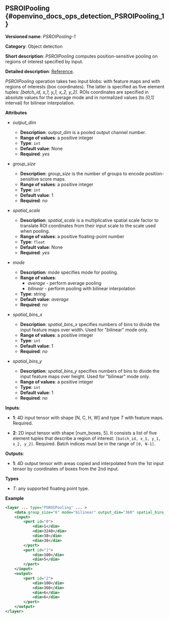 ## PSROIPooling <a name="PSROIPooling"></a> {#openvino_docs_ops_detection_PSROIPooling_1}

**Versioned name**: *PSROIPooling-1*

**Category**: Object detection

**Short description**: *PSROIPooling* computes position-sensitive pooling on regions of interest specified by input.

**Detailed description**: [Reference](https://arxiv.org/pdf/1703.06211.pdf).

*PSROIPooling* operation takes two input blobs: with feature maps and with regions of interests (box coordinates). 
The latter is specified as five element tuples: *[batch_id, x_1, y_1, x_2, y_2]*. 
ROIs coordinates are specified in absolute values for the average mode and in normalized values (to *[0,1]* interval) for bilinear interpolation.

**Attributes**

* *output_dim*

  * **Description**: *output_dim* is a pooled output channel number.
  * **Range of values**: a positive integer
  * **Type**: `int`
  * **Default value**: None
  * **Required**: *yes*

* *group_size*

  * **Description**: *group_size* is the number of groups to encode position-sensitive score maps.
  * **Range of values**: a positive integer
  * **Type**: `int`
  * **Default value**: 1
  * **Required**: *no*

* *spatial_scale*

  * **Description**: *spatial_scale* is a multiplicative spatial scale factor to translate ROI coordinates from their input scale to the scale used when pooling.
  * **Range of values**: a positive floating-point number
  * **Type**: `float`
  * **Default value**: None
  * **Required**: *yes*

* *mode*
  * **Description**: *mode* specifies mode for pooling.
  * **Range of values**:
    * *average* - perform average pooling
    * *bilinear* - perform pooling with bilinear interpolation
  * **Type**: string
  * **Default value**: *average*
  * **Required**: *no*

* *spatial_bins_x*
  * **Description**: *spatial_bins_x* specifies numbers of bins to divide the input feature maps over width. Used for "bilinear" mode only.
  * **Range of values**: a positive integer
  * **Type**: `int`
  * **Default value**: 1
  * **Required**: *no*

* *spatial_bins_y*
  * **Description**: *spatial_bins_y* specifies numbers of bins to divide the input feature maps over height.  Used for "bilinear" mode only.
  * **Range of values**: a positive integer
  * **Type**: `int`
  * **Default value**: 1
  * **Required**: *no*

**Inputs**:

*   **1**: 4D input tensor with shape [N, C, H, W] and type *T*  with feature maps. Required.

*   **2**: 2D input tensor with shape [num_boxes, 5]. It consists a list of five element tuples that describe a region of interest: `[batch_id, x_1, y_1, x_2, y_2]`. Required.
Batch indices must be in the range of `[0, N-1]`.

**Outputs**:

*   **1**: 4D output tensor with areas copied and interpolated from the 1st input tensor by coordinates of boxes from the 2nd input.

**Types**

* *T*: any supported floating point type.

**Example**

```xml
<layer ... type="PSROIPooling" ... >
    <data group_size="6" mode="bilinear" output_dim="360" spatial_bins_x="3" spatial_bins_y="3" spatial_scale="1"/>
    <input>
        <port id="0">
            <dim>1</dim>
            <dim>3240</dim>
            <dim>38</dim>
            <dim>38</dim>
        </port>
        <port id="1">
            <dim>100</dim>
            <dim>5</dim>
        </port>
    </input>
    <output>
        <port id="2">
            <dim>100</dim>
            <dim>360</dim>
            <dim>6</dim>
            <dim>6</dim>
        </port>
    </output>
</layer>
```
